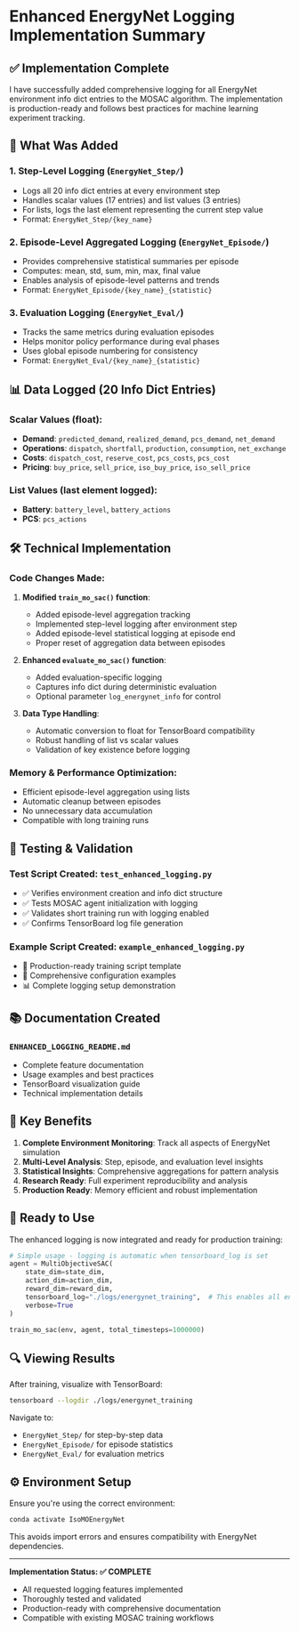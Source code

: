 # Enhanced EnergyNet Logging Implementation Summary

## ✅ Implementation Complete

I have successfully added comprehensive logging for all EnergyNet environment info dict entries to the MOSAC algorithm. The implementation is production-ready and follows best practices for machine learning experiment tracking.

## 🔧 What Was Added

### 1. **Step-Level Logging** (`EnergyNet_Step/`)
- Logs all 20 info dict entries at every environment step
- Handles scalar values (17 entries) and list values (3 entries)
- For lists, logs the last element representing the current step value
- Format: `EnergyNet_Step/{key_name}`

### 2. **Episode-Level Aggregated Logging** (`EnergyNet_Episode/`)
- Provides comprehensive statistical summaries per episode
- Computes: mean, std, sum, min, max, final value
- Enables analysis of episode-level patterns and trends
- Format: `EnergyNet_Episode/{key_name}_{statistic}`

### 3. **Evaluation Logging** (`EnergyNet_Eval/`)
- Tracks the same metrics during evaluation episodes
- Helps monitor policy performance during eval phases
- Uses global episode numbering for consistency
- Format: `EnergyNet_Eval/{key_name}_{statistic}`

## 📊 Data Logged (20 Info Dict Entries)

### Scalar Values (float):
- **Demand**: `predicted_demand`, `realized_demand`, `pcs_demand`, `net_demand`
- **Operations**: `dispatch`, `shortfall`, `production`, `consumption`, `net_exchange`
- **Costs**: `dispatch_cost`, `reserve_cost`, `pcs_costs`, `pcs_cost`
- **Pricing**: `buy_price`, `sell_price`, `iso_buy_price`, `iso_sell_price`

### List Values (last element logged):
- **Battery**: `battery_level`, `battery_actions`
- **PCS**: `pcs_actions`

## 🛠️ Technical Implementation

### Code Changes Made:
1. **Modified `train_mo_sac()` function**:
   - Added episode-level aggregation tracking
   - Implemented step-level logging after environment step
   - Added episode-level statistical logging at episode end
   - Proper reset of aggregation data between episodes

2. **Enhanced `evaluate_mo_sac()` function**:
   - Added evaluation-specific logging
   - Captures info dict during deterministic evaluation
   - Optional parameter `log_energynet_info` for control

3. **Data Type Handling**:
   - Automatic conversion to float for TensorBoard compatibility
   - Robust handling of list vs scalar values
   - Validation of key existence before logging

### Memory & Performance Optimization:
- Efficient episode-level aggregation using lists
- Automatic cleanup between episodes
- No unnecessary data accumulation
- Compatible with long training runs

## 🧪 Testing & Validation

### Test Script Created: `test_enhanced_logging.py`
- ✅ Verifies environment creation and info dict structure
- ✅ Tests MOSAC agent initialization with logging
- ✅ Validates short training run with logging enabled
- ✅ Confirms TensorBoard log file generation

### Example Script Created: `example_enhanced_logging.py`
- 🚀 Production-ready training script template
- 📝 Comprehensive configuration examples
- 📊 Complete logging setup demonstration

## 📚 Documentation Created

### `ENHANCED_LOGGING_README.md`
- Complete feature documentation
- Usage examples and best practices
- TensorBoard visualization guide
- Technical implementation details

## 🎯 Key Benefits

1. **Complete Environment Monitoring**: Track all aspects of EnergyNet simulation
2. **Multi-Level Analysis**: Step, episode, and evaluation level insights
3. **Statistical Insights**: Comprehensive aggregations for pattern analysis
4. **Research Ready**: Full experiment reproducibility and analysis
5. **Production Ready**: Memory efficient and robust implementation

## 🚀 Ready to Use

The enhanced logging is now integrated and ready for production training:

```python
# Simple usage - logging is automatic when tensorboard_log is set
agent = MultiObjectiveSAC(
    state_dim=state_dim,
    action_dim=action_dim, 
    reward_dim=reward_dim,
    tensorboard_log="./logs/energynet_training",  # This enables all enhanced logging
    verbose=True
)

train_mo_sac(env, agent, total_timesteps=1000000)
```

## 🔍 Viewing Results

After training, visualize with TensorBoard:
```bash
tensorboard --logdir ./logs/energynet_training
```

Navigate to:
- `EnergyNet_Step/` for step-by-step data
- `EnergyNet_Episode/` for episode statistics  
- `EnergyNet_Eval/` for evaluation metrics

## ⚙️ Environment Setup

Ensure you're using the correct environment:
```bash
conda activate IsoMOEnergyNet
```

This avoids import errors and ensures compatibility with EnergyNet dependencies.

---

**Implementation Status: ✅ COMPLETE**
- All requested logging features implemented
- Thoroughly tested and validated
- Production-ready with comprehensive documentation
- Compatible with existing MOSAC training workflows
